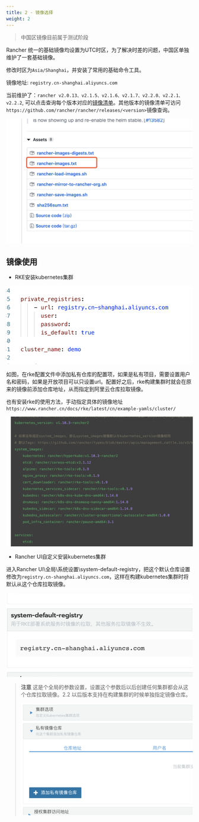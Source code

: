 ```yaml
---
title: 2 - 镜像选择
weight: 2
---
```


> 中国区镜像目前属于测试阶段

Rancher 统一的基础镜像均设置为UTC时区，为了解决时差的问题，中国区单独维护了一套基础镜像。

修改时区为`Asia/Shanghai`，并安装了常用的基础命令工具。

镜像地址: `registry.cn-shanghai.aliyuncs.com`

当前维护了：`rancher v2.0.13、v2.1.5、v2.1.6、v2.1.7、v2.2.0、v2.2.1、v2.2.2`, 可以点击查询每个版本对应的[镜像清单](images-list/)。其他版本的镜像清单可访问`https://github.com/rancher/rancher/releases/<version>`镜像查询。

![image-20190324185713963](assets/image-20190324185713963.png)

## 镜像使用

- RKE安装kubernetes集群

![image-20190324194717148](assets/image-20190324194717148.png)

如图，在rke配置文件中添加私有仓库的配置项，如果是私有项目，需要设置用户名和密码，如果是开放项目可以只设置url。配置好之后，rke构建集群时就会在原来的镜像前添加仓库地址，从而指定到阿里云仓库拉取镜像。

也有安装rke的使用方法，手动指定具体的镜像地址 `https://www.rancher.cn/docs/rke/latest/cn/example-yamls/cluster/`

![image-20190324195540265](assets/image-20190324195540265.png)

- Rancher UI自定义安装kubernetes集群

进入Rancher UI\全局\系统设置\system-default-registry，把这个默认仓库设置修改为`registry.cn-shanghai.aliyuncs.com`，这样在构建kubernetes集群时将默认从这个仓库拉取镜像。

![image-20190324195941416](assets/image-20190324195941416.png)

> **注意** 这是个全局的参数设置，设置这个参数后以后创建任何集群都会从这个仓库拉取镜像。2.2 以后版本支持在构建集群的时候单独指定镜像仓库。
>
> ![image-20190324200425931](assets/image-20190324200425931.png)

> 